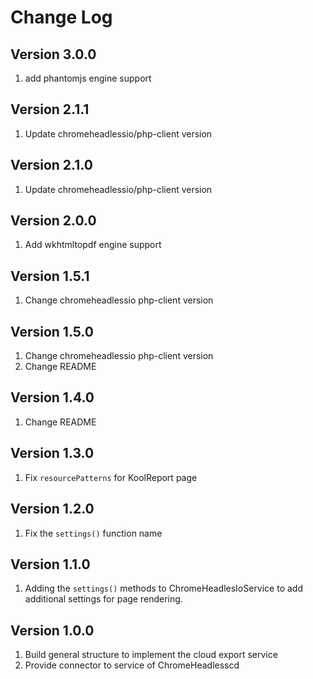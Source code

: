 # Change Log

## Version 3.0.0

1. add phantomjs engine support

## Version 2.1.1

1. Update chromeheadlessio/php-client version

## Version 2.1.0

1. Update chromeheadlessio/php-client version

## Version 2.0.0

1. Add wkhtmltopdf engine support

## Version 1.5.1

1. Change chromeheadlessio php-client version

## Version 1.5.0

1. Change chromeheadlessio php-client version
2. Change README

## Version 1.4.0

1. Change README

## Version 1.3.0

1. Fix `resourcePatterns` for KoolReport page

## Version 1.2.0

1. Fix the `settings()` function name

## Version 1.1.0

1. Adding the `settings()` methods to ChromeHeadlesIoService to add additional settings for page rendering.

## Version 1.0.0

1. Build general structure to implement the cloud export service
2. Provide connector to service of ChromeHeadlesscd